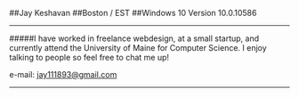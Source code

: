 ##Jay Keshavan
##Boston / EST
##Windows 10 Version	10.0.10586
* * *
#####I have worked in freelance webdesign, at a small startup, and currently attend the University of Maine for Computer Science. I enjoy talking to people so feel free to chat me up!

e-mail: jay111893@gmail.com

* * *

